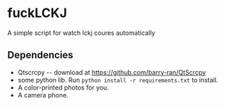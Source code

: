 # fuckLCKJ
A simple script for watch lckj coures automatically

## Dependencies
  - Qtscrcpy -- download at https://github.com/barry-ran/QtScrcpy
  - some python lib. Run `python install -r requirements.txt` to install.
  - A color-printed photos for you.
  - A camera phone.
  
